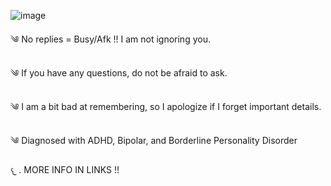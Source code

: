 ![image](https://github.com/user-attachments/assets/31a13fb3-5201-437e-8a08-27b16479d934)



༄ No replies = Busy/Afk !! I am not ignoring you. 

༄ If you have any questions, do not be afraid to ask.
 
༄ I am a bit bad at remembering, so I apologize if I forget important details.  

༄ Diagnosed with ADHD, Bipolar, and Borderline Personality Disorder
      
  𐔌   . MORE INFO IN LINKS !!
  



